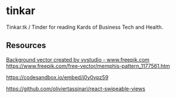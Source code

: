 # tinkar
Tinkar.tk / Tinder for reading Kards of Business Tech and Health. 


## Resources
<a href="https://www.freepik.com/free-photos-vectors/background">Background vector created by vvstudio - www.freepik.com</a>
https://www.freepik.com/free-vector/memphis-pattern_1177561.htm


https://codesandbox.io/embed/j0y0vpz59


https://github.com/oliviertassinari/react-swipeable-views

